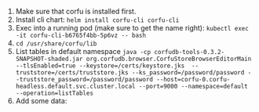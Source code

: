 
1. Make sure that corfu is installed first.
2. Install cli chart: `helm install corfu-cli corfu-cli`
3. Exec into a running pod (make sure to get the name right): `kubectl exec -it corfu-cli-b6765f4bb-5p6vz -- bash`
4. `cd /usr/share/corfu/lib` 
5. List tables in default namespace `java -cp corfudb-tools-0.3.2-SNAPSHOT-shaded.jar org.corfudb.browser.CorfuStoreBrowserEditorMain --tlsEnabled=true --keystore=/certs/keystore.jks  --truststore=/certs/truststore.jks --ks_password=/password/password --truststore_password=/password/password --host=corfu-0.corfu-headless.default.svc.cluster.local --port=9000 --namespace=default --operation=listTables`
6. Add some data: 
